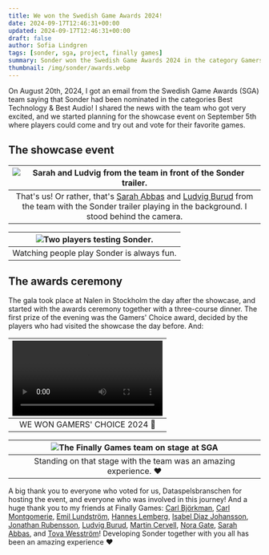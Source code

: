 ```yaml
---
title: We won the Swedish Game Awards 2024!
date: 2024-09-17T12:46:31+00:00
updated: 2024-09-17T12:46:31+00:00
draft: false
author: Sofia Lindgren
tags: [sonder, sga, project, finally games]
summary: Sonder won the Swedish Game Awards 2024 in the category Gamers' Choice, and was nominated in the categories Best Technology & Best Audio!
thumbnail: /img/sonder/awards.webp
---
```


On August 20th, 2024, I got an email from the Swedish Game Awards (SGA) team saying that Sonder had been nominated in the categories Best Technology & Best Audio! I shared the news with the team who got very excited, and we started planning for the showcase event on September 5th where players could come and try out and vote for their favorite games.

## The showcase event

|![Sarah and Ludvig from the team in front of the Sonder trailer.](/img/sonder/showcase1.webp)|
|:--:|
|That's us! Or rather, that's [Sarah Abbas](https://www.linkedin.com/in/abbassarah/) and [Ludvig Burud](https://www.linkedin.com/in/ludvigburud/) from the team with the Sonder trailer playing in the background. I stood behind the camera.|

|![Two players testing Sonder.](/img/sonder/showcase2.webp)|
|:--:|
|Watching people play Sonder is always fun.|

## The awards ceremony

The gala took place at Nalen in Stockholm the day after the showcase, and started with the awards ceremony together with a three-course dinner. The first prize of the evening was the Gamers' Choice award, decided by the players who had visited the showcase the day before. And:

|<video controls><source src="/img/sonder/winning.mp4"></video>|
|:--:|
|WE WON GAMERS' CHOICE 2024 🥳|


|![The Finally Games team on stage at SGA](/img/sonder/sga%20large.webp)|
|:--:|
|Standing on that stage with the team was an amazing experience. ❤️|

A big thank you to everyone who voted for us, Dataspelsbranschen for hosting the event, and everyone who was involved in this journey! And a huge thank you to my friends at Finally Games: [Carl Björkman](https://www.linkedin.com/in/carl-bj%C3%B6rkman-473b69239/), [Carl Montgomerie](https://www.linkedin.com/in/carl-montgomerie/), [Emil Lundström](https://www.linkedin.com/in/lundstromemil), [Hannes Lemberg](https://www.linkedin.com/in/hanneslemberg777), [Isabel Diaz Johansson](https://www.linkedin.com/in/isabeldiazjohansson), [Jonathan Rubensson](https://www.linkedin.com/in/jonathan-rubensson-043994a4/), [Ludvig Burud](https://www.linkedin.com/in/ludvigburud/), [Martin Cervell](https://www.linkedin.com/in/martin-cervell-753956243/), [Nora Gate](https://www.linkedin.com/in/nora-gate-aa312127a), [Sarah Abbas](https://www.linkedin.com/in/abbassarah), and [Tova Wesström](https://www.linkedin.com/in/tova-wesstr%C3%B6m/)! Developing Sonder together with you all has been an amazing experience ❤️
